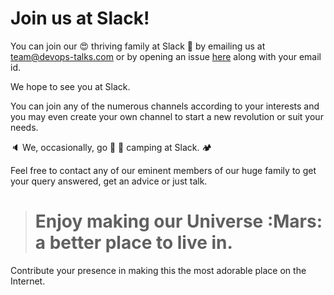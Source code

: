 # Join us at Slack!

You can join our :heart_eyes: thriving family at Slack :house_with_garden:  by emailing us at [team@devops-talks.com](mailto:team@devops-talks.com) or by opening an issue [here](https://github.com/devops-talks/join_slack/issues/new) along with your email id. 

We hope to see you at Slack. 

You can join any of the numerous channels according to your interests and you may even create your own channel to start a new revolution or suit your needs. 

:speaker: We, occasionally, go :tropical_drink: :cake: camping at Slack. :camping: 

Feel free to contact any of our eminent members of our huge family to get your query answered, get an advice or just talk. 

> # Enjoy making our Universe :Mars: a better place to live in.

Contribute your presence in making this the most adorable place on the Internet. 

